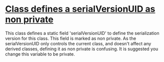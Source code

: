 # [Class defines a serialVersionUID as non private](http://fb-contrib.sourceforge.net/bugdescriptions.html#SPP_SERIALVER_SHOULD_BE_PRIVATE)

This class defines a static field 'serialVersionUID' to define the serialization
			version for this class. This field is marked as non private. As the serialVersionUID only
			controls the current class, and doesn't affect any derived classes, defining it as non
			private is confusing. It is suggested you change this variable to be private.
